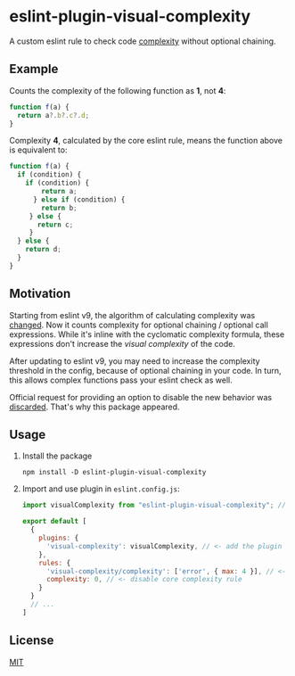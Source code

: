 # eslint-plugin-visual-complexity

A custom eslint rule to check code [complexity](https://eslint.org/docs/latest/rules/complexity) without optional chaining.

## Example

Counts the complexity of the following function as **1**, not **4**:

```js
function f(a) {
  return a?.b?.c?.d;
}
```

Complexity **4**, calculated by the core eslint rule, means the function above is equivalent to:
```js
function f(a) {
  if (condition) {
    if (condition) {
        return a;
      } else if (condition) {
        return b;
     } else {
       return c;
     }
  } else {
    return d;
  }
}
```

## Motivation
Starting from eslint v9, the algorithm of calculating complexity was [changed](https://github.com/eslint/eslint/issues/18060). Now it counts complexity for optional chaining / optional call expressions. While it's inline with the cyclomatic complexity formula, these expressions don't increase the _visual complexity_ of the code.

After updating to eslint v9, you may need to increase the complexity threshold in the config, because of optional chaining in your code. In turn, this allows complex functions pass your eslint check as well.

Official request for providing an option to disable the new behavior was [discarded](https://github.com/eslint/eslint/issues/18432). That's why this package appeared.

## Usage

1. Install the package
    ```
    npm install -D eslint-plugin-visual-complexity
    ```

2. Import and use plugin in `eslint.config.js`:
    ```js
    import visualComplexity from "eslint-plugin-visual-complexity"; // <- import the plugin

    export default [
      {
        plugins: {
          'visual-complexity': visualComplexity, // <- add the plugin
        },
        rules: {
          'visual-complexity/complexity': ['error', { max: 4 }], // <- set complexity rule
          complexity: 0, // <- disable core complexity rule
        }
      }
      // ...
    ]
    ```

## License
[MIT](https://github.com/vitalets/eslint-plugin-visual-complexity/blob/main/LICENSE)
